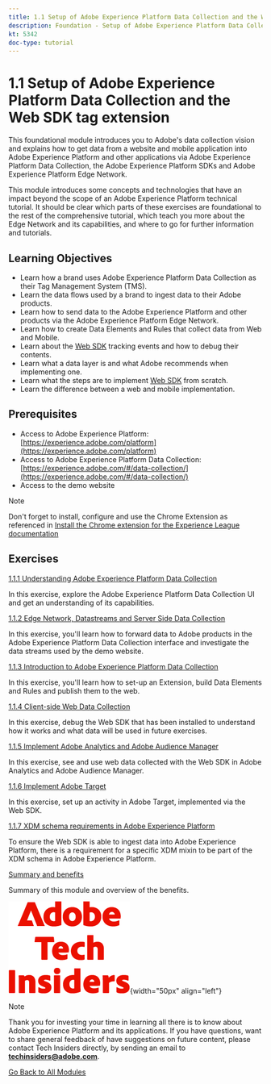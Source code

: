 ```yaml
---
title: 1.1 Setup of Adobe Experience Platform Data Collection and the Web SDK extension
description: Foundation - Setup of Adobe Experience Platform Data Collection and the Web SDK extension
kt: 5342
doc-type: tutorial
---
```

# 1.1 Setup of Adobe Experience Platform Data Collection and the Web SDK tag extension

This foundational module introduces you to Adobe's data collection vision and explains how to get data from a website and mobile application into Adobe Experience Platform and other applications via Adobe Experience Platform Data Collection, the Adobe Experience Platform SDKs and Adobe Experience Platform Edge Network.

This module introduces some concepts and technologies that have an impact beyond the scope of an Adobe Experience Platform technical tutorial. It should be clear which parts of these exercises are foundational to the rest of the comprehensive tutorial, which teach you more about the Edge Network and its capabilities, and where to go for further information and tutorials.

## Learning Objectives

- Learn how a brand uses Adobe Experience Platform Data Collection as their Tag Management System (TMS).
- Learn the data flows used by a brand to ingest data to their Adobe products.
- Learn how to send data to the Adobe Experience Platform and other products via the Adobe Experience Platform Edge Network.
- Learn how to create Data Elements and Rules that collect data from Web and Mobile.
- Learn about the [Web SDK](https://experienceleague.adobe.com/en/docs/experience-platform/web-sdk/home) tracking events and how to debug their contents.
- Learn what a data layer is and what Adobe recommends when implementing one.
- Learn what the steps are to implement [Web SDK](https://experienceleague.adobe.com/en/docs/experience-platform/web-sdk/home) from scratch.
- Learn the difference between a web and mobile implementation.

## Prerequisites

- Access to Adobe Experience Platform: [https://experience.adobe.com/platform](https://experience.adobe.com/platform)
- Access to Adobe Experience Platform Data Collection: [https://experience.adobe.com/#/data-collection/](https://experience.adobe.com/#/data-collection/)
- Access to the demo website

>[!NOTE]
>
>Don't forget to install, configure and use the Chrome Extension as referenced in [Install the Chrome extension for the Experience League documentation](../../../getting-started/gettingstarted/ex1.md)

## Exercises

[1.1.1 Understanding Adobe Experience Platform Data Collection](./ex1.md)

In this exercise, explore the Adobe Experience Platform Data Collection UI and get an understanding of its capabilities.

[1.1.2 Edge Network, Datastreams and Server Side Data Collection](./ex2.md)

In this exercise, you'll learn how to forward data to Adobe products in the Adobe Experience Platform Data Collection interface and investigate the data streams used by the demo website.

[1.1.3 Introduction to Adobe Experience Platform Data Collection](./ex3.md)

In this exercise, you'll learn how to set-up an Extension, build Data Elements and Rules and publish them to the web.

[1.1.4 Client-side Web Data Collection](./ex4.md)

In this exercise, debug the Web SDK that has been installed to understand how it works and what data will be used in future exercises.

[1.1.5 Implement Adobe Analytics and Adobe Audience Manager](./ex5.md)

In this exercise, see and use web data collected with the Web SDK in Adobe Analytics and Adobe Audience Manager.

[1.1.6 Implement Adobe Target](./ex6.md)

In this exercise, set up an activity in Adobe Target, implemented via the Web SDK.

[1.1.7 XDM schema requirements in Adobe Experience Platform](./ex7.md)

To ensure the Web SDK is able to ingest data into Adobe Experience Platform, there is a requirement for a specific XDM mixin to be part of the XDM schema in Adobe Experience Platform.

[Summary and benefits](./summary.md)

Summary of this module and overview of the benefits.

![Tech Insiders](./../../../../assets/images/techinsiders.png){width="50px" align="left"}

>[!NOTE]
>
>Thank you for investing your time in learning all there is to know about Adobe Experience Platform and its applications. If you have questions, want to share general feedback of have suggestions on future content, please contact Tech Insiders directly, by sending an email to **techinsiders@adobe.com**.

[Go Back to All Modules](./../../../../overview.md)
